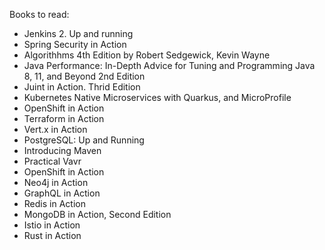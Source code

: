 Books to read:
* Jenkins 2. Up and running
* Spring Security in Action
* Algorithhms 4th Edition by Robert Sedgewick, Kevin Wayne
* Java Performance: In-Depth Advice for Tuning and Programming Java 8, 11, and Beyond 2nd Edition
* Juint in Action. Thrid Edition
* Kubernetes Native Microservices with Quarkus, and MicroProfile
* OpenShift in Action
* Terraform in Action
* Vert.x in Action
* PostgreSQL: Up and Running
* Introducing Maven
* Practical Vavr
* OpenShift in Action
* Neo4j in Action
* GraphQL in Action
* Redis in Action
* MongoDB in Action, Second Edition
* Istio in Action
* Rust in Action
